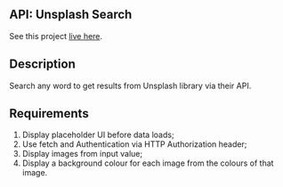 ## API: Unsplash Search

See this project [live here](https://mo-photo-search.netlify.app/).


## Description

Search any word to get results from Unsplash library via their API.


## Requirements

1. Display placeholder UI before data loads;
2. Use fetch and Authentication via HTTP Authorization header;
3. Display images from input value;
4. Display a background colour for each image from the colours of that image.


